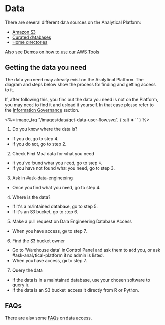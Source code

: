 # Data
There are several different data sources on the Analytical Platform:

* [Amazon S3](amazon-s3/)
* [Curated databases](curated-databases/)
* [Home directories](home-directories)


Also see [Demos on how to use our AWS Tools](https://github.com/moj-analytical-services/mojap-aws-tools-demo/)


## Getting the data you need

The data you need may already exist on the Analytical Platform. The diagram and steps below show the process for finding and getting access to it.

If, after following this, you find out the data you need is not on the Platform, you may need to find it and upload it yourself. In that case please refer to the [Information Governance](../information-governance.html) section.

<%= image_tag "/images/data/get-data-user-flow.svg", { :alt => '' } %>

1. Do you know where the data is?
* If you do, go to step 4.
* If you do not, go to step 2.

2. Check Find MoJ data for what you need
* If you've found what you need, go to step 4.
* If you have not found what you need, go to step 3.

3. Ask in #ask-data-engineering
* Once you find what you need, go to step 4.

4. Where is the data?
* If it's a maintained database, go to step 5.
* If it's an S3 bucket, go to step 6.

5. Make a pull request on Data Engineering Database Access
* When you have access, go to step 7.

6. Find the S3 bucket owner
* Go to 'Warehouse data' in Control Panel and ask them to add you, or ask #ask-analytical-platform if no admin is listed.
* When you have access, go to step 7.

7. Query the data
* If the data is in a maintained database, use your chosen software to query it.
* If the data is an S3 bucket, access it directly from R or Python.

## FAQs

There are also some [FAQs](data-faqs/) on data access.